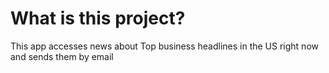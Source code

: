# What is this project?
This app accesses news about Top business headlines in the US right now and sends them by email